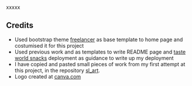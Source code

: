 <!--![responsive app](static/images/multiple-devices.jpeg)

<h1 align="center">SetGoals</h1>

[View the live project here.](http://set-goals-vl.herokuapp.com)

This is the website built to meet the requirements for milestone 3 of fullstack developer diploma at Code Institute. It is designed to be responsive and accessible on a range of devices, making it easy to navigate for users and visiting users.

I aim to develop and test a platform where the user can plan life goals. Users will be looking to take control of their lives and would have listened talkers or have read books that had encouraged planning and goal setting. Ideas such as “He who fails to plan is planning to fail.” by Winston Churchill or “We become what we think about most of the time” by Earl Nightingale support the need to set goals.  
This platform will enable users to create their goals, store them, edit or delete them from the my goals page. As a future feature, the app would include a forum where different users could post their achievements or discuss hurdles, or points of view to increase users interaction with the app. Another feature that had not been included would be the upload of images into the goal card as create an image board with the collection of images. For this feature I would need to use technology that I have not learned yet, as MongoDB BSON documents are capped at 16 MB.

## User Experience (UX)

- ### User stories

  - #### First Time Visitor Goals

    1. As a First Time Visitor, I want to easily understand the main purpose of the site and learn more about setting goals.
    2. As a First Time Visitor, I want to be able to easily navigate throughout the site to find content.
    3. As a First Time Visitor, I want to be able to easily register on website as user and set first goals.

  - #### Returning Visitor Goals

    1. As a Returning Visitor, I want to easily refer back to the main steps of setting smart goals.
    2. As a Returning Visitor, I want to easily log in to my goals page.
    3. As a Returning Visitor, I want to be able to create, update and delete my goals.

  - #### Frequent User Goals
    1. As a Frequent User, I want to explore content in image boards online related to my goals. As images are a powerful tool to help focus in goals.
    2. As a Frequent User, I want to easily access my current goals and costumize them.

- ### Design
  - #### Colour Scheme
    - The two main colours used on the website are inspired by this [photo](https://www.behance.net/gallery/45528461/Selectologie) using [ adobe color ](color.adobe.com) software.  
      ![alt text](static/images/colours.jpeg "generated colour scheme")
  - #### Typograpy
    - The Gruppo font is the font used for the Logo with Sans Serif as the fallback font in case for any reason the font isn't being imported into the site correctly. Gruppo Font is a display typeface that comes with clean and clear texture.
    - The Noto Sans font in the main font used throughou this project, with Sans Serif as the fallback font.
  - #### Imagery
    - The background hero image is chosen as a path and is divided in two. It is designed to be striking and give the user the ilusion of discovering a path.  
      The svg image used in the middle div in home pageuses the same colour as navbar and footer and is supposed to suggest planning ideas. The same svg is used in my goals card while upload image is not available.

* ### Wireframes

  - [Register page in desktop and tablet view](static/images/wireframes/register_dt.png "wireframe for register page in desktop and tablet view");

  - [Register page in mobile view](static/images/wireframes/register_mobile.png "wireframe for register page in mobile view");

  - [Login page in desktop and tablet view](static/images/wireframes/login_dt.png "wireframe for login page in desktop and tablet view");

  - [Login page in mobile view](static/images/wireframes/login_mobile.png "wireframe for login page in mobile view");

  - [Home page in desktop and tablet view](static/images/wireframes/home_dt.png "wireframe for Home page in desktop and tablet view");

  - [Home page in mobile view](static/images/wireframes/home_mobile.png "wireframe for Home page in mobile view");

  - [New Goal page in desktop and tablet view](static/images/wireframes/newGoal_dt.png "wireframe for My progress page in desktop and tablet view");

  - [New Goal page in mobile view](static/images/wireframes/newGoal_mobile.png "wireframe for New Goal page in mobile view");

  - [Goal page in desktop and tablet view](static/images/wireframes/goalPage_dt.png "wireframe for Goal page in desktop and tablet view")

  - [Goal page in mobile view](static/images/wireframes/goalPage_mobile.png "wireframe for New Goal page in mobile view");

Wireframes had been an excellent starting point to this project however, after having login and my goals page in place I have realised that the project would benefit from having a home page and a SMART page, where a visiting user could fill inspired in using the app.

## Features

- Responsive on multiple device sizes

- Interactive elements
    - Materialize Navigation bar with sidenav for mobile view and small tablets
    - Materialize Footer with links for homepage and social media
    - Materialize parallax feature to add beauty to the app and allude to "seeing the road ahead" - in home page
    - Logo in navbar redirects to home page
    - Links in navbar redirect user to the corresponding pages
    - Materialize pulse button in home page to call attention to the word SMART - once clicked it will redirect to the SMART? page
    - Materialize collapsible cards in SMART page - to add more information
    - Materialize forms with dropdown menu
    - Materialize waves effect when ckicking on a button

- Register and Login
    - Register page with Materialize input form for username, email, password and submit button
    - Login page with Materialize input form for username, password and submit button

- Create, update and delete data
    - Goal cards in My goals page have a edit and delete icons that will enable existing Goals to be deleted and updated
    - New Goal page has a form that allows the user to create a new goal by storing the new date when the form is filled

## Technologies Used

### Languages Used

- [HTML5](https://en.wikipedia.org/wiki/HTML5)
- [CSS3](https://en.wikipedia.org/wiki/Cascading_Style_Sheets)
- [Javascript](https://en.wikipedia.org/wiki/JavaScript)
- [Python3](<https://en.wikipedia.org/wiki/Python_(programming_language)>)

### Frameworks, Libraries & Programs Used

1. [Materialize 1.0.0:](https://materializecss.com)
   - Materialize was used to assist with the responsiveness and styling of the website.
2. [Google Fonts:](https://fonts.google.com/)
   - Google fonts were used to import Gruppo and Noto Sans fonts into the style.css file which is used on all pages throughout the project.
3. [Font Awesome:](https://fontawesome.com/)
   - Font Awesome was used throughout the website to add icons for UX purposes.
4. [jQuery:](https://jquery.com/)
   - jQuery came with Materialize to make the navbar toggle, the collapsible bars, dropdown menu, the parallax effect in home page, the tooltip effect in edit and delete Icons, the card hide/show content, but it was also used for the alert box with function in JavaScript.
5. [Git](https://git-scm.com/)
   - Git was used for version control by utilizing the Gitpod terminal to commit to Git and Push to GitHub.
6. [GitHub:](https://github.com/)
   - GitHub is used to store the projects code after being pushed from Git.
7. [Photoshop:](https://www.adobe.com/ie/products/photoshop.html)
   - Photoshop was used to resize images for the website.
8. [Balsamiq:](https://balsamiq.com/)
   - Balsamiq was used to create the [wireframes](https://github.com/) during the design process.
9. [Adobe Color:](https://color.adobe.com/create/color-wheel)
   - Adobe Color was used to generate the color scheme.
10. [Flask:](https://pypi.org/project/Flask/)
    - Flask was used in the html templates including a base template.
11. [Jinja2:](<https://en.wikipedia.org/wiki/Jinja_(template_engine)>)
    - Jinja is part of the Flask library. Flask templates for this project used Jinja.
12. [Werkzeug:](https://pypi.org/project/Werkzeug/)
    - Werkzeug is part of the Flask library and was used throughout this project to encrypt data.
13. [PyMongo:](https://pypi.org/project/pymongo/)
    - The pymongo package is a native Python driver for MongoDB. crucial in the communication of python with MongoDB, both used in this project.
14. [MongoDb:](https://www.mongodb.com/)
    - MongoDB is a document database and is used to store the data input from the forms in new goals page. The data stored is created, updated and deleted in mongoDb through the app.  
15. [Heroku:](https://www.heroku.com/)
    - Heroku is a cloud platform as a service (PaaS) and supports python language. Heroku was used to deploy this project, is where the app is hosted.
16. [Responsivedesign.is:](http://ami.responsivedesign.is/)
    - Website used to create responsive image used in readme page (however mobile view is not true to app display in a mobile, as hero section is visible in the actual app)
17. [Undraw:](https://undraw.co/)
    - To obtain SVG illustrations with colour scheme of the project, used in Home, SMART and My Goals pages.

##  Testing

Please refer to [testing.md](testing.md) file to find the report on the testing carried out in this project.

---

##  Deployment

SL arts was developed using Gitpod and GitHub to host the repository.

### Local Deployment
For local deployment, you need to have an IDE such as Gitpod and you need to install the following in your IDE:
- An IDE - for this project was used GitPod
- to create the database was used MongoDB Atlas
- Git, Python3, PIP3
  
#### Directions

##### Cloning repository using command line

1. You can save a copy of this repository:
On GitHub, navigate to the main page of the repository. Above the list of files, click  Code then "Download Zip" button, and after extract the Zip file to your folder.

2. Open Terminal.

3. Change the current working directory to the location where you want the cloned directory.

4. Type git clone, and then paste the URL you copied earlier.

    $ git clone https://github.com/veraleitaodev/setGoals.git
    Press Enter to create your local clone.

5. Now create a Database that you intend to use for this cloned project with MongoDB. 

6. Create a new Database called "setGoals" in [MongoDB Atlas](https://www.mongodb.com/).   
7. In "setGoals" database create the three following collections:
    ##### categories
    ```
    _id: <ObjectId>
    category_name: <String>
    ```
    ##### goals
    ```
    _id: <ObjectId>
    goal_title:  <String>
    category_name: <String>
    goal_description: <String>
    due_date: <String>
    author: <String>
    ```
    ##### Users
    ```
    _id: <ObjectId>
    username: <String>
    password: <String>
    ```

8. Return to the Terminal and enter the following to install all required dependencies:
```
pip3 install -r requirements.txt
```
*Note: GitPod does not require `sudo`, so if you use another IDE, you will need to include `sudo` in the beginning of the command: `sudo pip3 install -r requirements.txt`.*

9. Set up environment variables:
    - Create __.env__ file in the root directory.
    - On the top of the file add `import os` to set the environment variables in the operating system.
    - Set the connection to your MongoDB database(MONGO_URI) and a SECRET_KEY with the following syntax:
    `os.environ["SECRET_KEY"] = "YourSecretKey"`   
    `os.environ["MONGO_URI"] = "YourMongoURI"`  
  
10. You will now be able to run the application using the following command `python3 run.py`. 

Find information about deploying a repository [here](https://docs.github.com/en/free-pro-team@latest/github/creating-cloning-and-archiving-repositories/cloning-a-repository)

##### Heroku Deployment

To deploy the project to [Heroku](https://heroku.com/) the following steps need to be completed:

1. Create or update __requirement.txt__ file using the following command in the terminal:  
`pip3 freeze > requirements.txt`

2. Create a __Procfile__ using the following command in the terminal:   
`echo web: python run.py > Procfile`
    (__remember__ to use capital P);  
    delete extra line at the bottom in Procfile as it might cause problems;

3. `git add`, `git commit` and `git push` these files to GitHub repository

4. Create a __new app__ in Heroku, assigning a unique name and set a region (for SetGoals i had set Europe)

5. Set up automatic deployment by adding environment variables to settings:
    -   click on the __settings__ and then click on __Reveal Config Vars__ and set the following vars:
        -   __IP__ : 0.0.0.0
        -   __PORT__ : 8080
        -   __MONGO_URI__ : `<link to MongoDB database>`
        -   __SECRET_KEY__ : `<secret key>`
        -   __DEBUG__: __FALSE__  

6. The app will be deployed and ready to run. Click "Open App" to view the app.   
  
 `heroku login`, after a successful log in `git push heroku master` - to push the app to Heroku, and finally click "Open App" in Heroku dashboard to view the app.

---

##  Credits
-   I had great help from my mentor Rohit Sharma.
-   I have written the code for the project with inspiration in the materials learnt at code institute and the use of libraries such as Materialize, as mentioned in this document.
-   Cloning information sourced from [here](https://docs.github.com/en/free-pro-team@latest/github/creating-cloning-and-archiving-repositories/cloning-a-repository);
-   Information in smart.html obtained from [here](https://www.ucop.edu/local-human-resources/_files/performance-appraisal/How%20to%20write%20SMART%20Goals%20v2.pdf);
-   Code obtained from [stackoverflow](https://stackoverflow.com/questions/553402/how-to-fadeout-remove-a-div-in-jquery) to fade out and hide flash message.-->
xxxxx
<!--# Deployment

## Setting up the database and Heroku app

- Go heroku.com, create an account or log in. <i>I already have an account so I just had to log in and validate my account as I had arrived to a maximum of 5 app created.</i> 
- Click on new and then on new app. Give your app a name, it has to be unique. <i>I called my app sandra-lopes-art.</i> Then choose the region closest to you and lastly click on create app button.

- Go to the resources tab, go to the add-ons and search for Heroku Postgres. Use the free plan and click on the submit order form button.

- On your code editor install dj_database_url and psycopg2-binary with the commands
            <i> pip3 install dj_database_url

            pip3 install psycopg2-binary </i>

 for the use of heroku Postgres.

- After that freeze the requirements, <i>pip3 freeze > requirements.txt</i>.

- Go to settings.py and import dj_database_url.  Go to the database settings section and  comment out the the default configuration and add a new database default with a call to dj_database_url.parse(). Go back to Heroku, go to the settings tab and reveal the config vars. Copy the database-url value and past this into the parentheses (). 
<i>DATABASE = {
	'default': dj_database_url.parse('here comes you database-url value')
}</i>

- Because you're using Postgres, you have to run all the migrations again, you can see this when you run python3 manage.py show migrations as the boxes are no longer checked. If you used JSON files to upload your categories an products you have to load them again. If you add them manually then you have again after your app is deployed to Heroku.

- Create a new superuser, <i>python3 manage.py createsuperuser,</i> and follow the steps. Your Heroku app and database are ready to go so remove the new database default and uncomment the original database default. You do this last step to make sure your database URL doesn't end up in version control and people can't use it for them selfs.

-  Then add, commit and push to Github.

## Deploying to Heroku

- In settings.py go back to the database section. You're going to going to set your database default in an if statement, if 'DATABASE_URL' in os.environ:. So that when our app is running on Heroku we connect to Postgres otherwise we connect to your local database. The first part of this if statement is going to be the default database for when connected to Heroku and it will be similar to the default database code you just removed but with your Heroku URL secured

        DATABASE = {
	        'default': dj_database_url.parse(os.environ.get('DATABASE_URL))
        }

Put the original database default in an else statement

else:

    DATABASES = {
        'default': {
            'ENGINE': 'django.db.backends.sqlite3',
            'NAME': BASE_DIR / 'db.sqlite3',
        }
    }

- To be able to deploy to Heroku you need a couple of other things:
 	- Install gunicor, <i>that will act as a web server,</i> and freeze this in the requirments.txt

	- Create a Procfile, it needs the capital P. To tell Heroku to create a web dyno, <i>which will run gunicorn and serve our Django app</i>. You open a new file and add this to the file. web: gunicorn taste_world_snacks.wsgi:application

- Login to Heroku in the console. To log in, you can use the command Heroku login or Heroku login -i and follow the steps. Then temporarily disable collective static by using the command Heroku config: set DISABLE_COLLECTSTATIC=1 --app taste-world-snacks, <i>so that Heroku won't try to collect static files when we deploy</i>.

- You need to add taste-world-snacks to allowed hosts in settings.py and add the localhost as well, <i>so that you can still work on it. I tidied up secured later so I could test automatic deployment.</i> Then add, commit and push to Github.

- To deploy to Heroku using the commands:
	- heroku git:remove -a taste-world-snacks
	- git push heroku master

- To set up automatic deployment go to the deploy tab on Heroku and click on connect to Github. Search for the correct repository and then click connect, after that go to the Enable Automatic Deploys button and click it.

- Then to add secure, look up a secret key generator and generate a secret key. Copy that and go to the settings tab in Heroku, reveal config vars to make a new key with the name SECRET_KEY and past in your generated secret key in the value field and add it. After that go settings.py to replays the SECRET_KEY value with a call to get it from the environment with an empty string as default, <i>SECRET_KEY = os.environ.get('SECRET_KEY', '').</i>

- Set DEBUG to be true only if there is a variable called development, <i>DEBUG = 'DEVELOPMENT' in os.environ.</i> Lastly add, commit and push to Github. If you go to the activity tab on Heroku, you can see there is a build-in progress and that your automatic deployment is working.

## Store static files and images on AWS

### Setup bucket

- Go to aws.amazon.com there create an account and follow the steps or log in. <i>I already have an account from a previous project so I only had to log in.</i>

- Once logged in search for S3 and open it and create a new bucket and give it a name. to keep it simple I gave it my Heroku app name, taste-world-snacks. Then select the region that is close to you, uncheck block all public access and acknowledge that the bucket will be public. <i><u>It needs to be public to allow public access to our static files.</i></u> Then click create bucket

- The new bucket needs a few basic settings. 
	- To do that select your bucket, go to properties tab, look for static website hosting and click edit and click on enable and host a static website. <i>I used index.html and error.html as index 	and error documents. As this is for educational use so I can go with defaults.</i> 

	- Then go to the permission tab, from there the cors configuration tab and click edit. <i>I pasted 	in the Cors configuration provided by school.</i> <u><i>This is to setup the required access between our Heroku app and this S3 bucket. </i></u>

	- Then under the policy tab in the permission tab select policy generator to create a security policy for the bucket. The policy type is S3 bucket policy, effects will be allow, principal will be *,  action will be get object and the ARN you can find on top of the bucket policy tab. Click add statement, then generate policy. Copy this policy into the bucket policy editor and add a 	/*  on to the end of the resource key to allow all access to all resources in the bucket and finally click save. Leave the policy generate window open for when you will create a user.

	- As the last step go to the access control list tab and select public access to everyone, select list and understand the effects and save.

### Setup user to access bucket

- Go back to the server menu and open I am. Click on groups, create a new group and give it a name. <i>To keep it simple I gave it the name manage-taste-world-snacks.</i> Then click on create group.

- To make a policy to use to access our bucket click on policies and then create policy. Go to the JSON tab, click on import managed policy, search for S3, choose AmazonS3FullAccess and import. As I only want full access to the bucket and everything in it, you will go to the policy generate page that you left open and copy the ARN behind resource. You can paste this in the list behind resource and in a second line past it in again but with /* behind it. Click review policy, give it a name and description and click create policy. <i>I name mine taste-world-snacks and as description, I added to access S3 bucket for taste world snacks static files.</i>

- You will attach the policy to the group you just created. To do so go to groups, click on the group that was just made, click attach policy, search for the policy with the name that you just made, select it and click attach policy.

- Then finally you will create a user to put in the group. Click on users page, click add user and give it a name. <i>I called it taste-world-snacks-staticfiles-user.</i> select programmatic access as access type, click next, select your group, click through till the end and then click create user. Download the CSV file with the user access key and secret key and click close. <u><i>It is very important to download and save this file as it cannot be downloaded or accessed again.</i></u>

## Connect S3 bucket to Django

- In the code editor install bato 3, django-storages and freeze them. Add storages  in settings.py under installed apps. 
	<i>-pip3 install bato 3, pip3 install django-storages, pip3 freeze > requirements.txt</i>

- You need to add the next settings under the media root section of settings.py to tell it with which bucket to communicate with. Add an if statement to check if there is an environment variable called use aws and give it these variables with the corresponding values:

        if 'USE_AWS' in os.environ:
	        AWS_STORAGE_BUCKET_NAME,
	        AWS_S3_REGION_NAME,
   	        AWS_ACCESS_KEY_ID = os.environ.get('AWS_ACCESS_KEY_ID'),
            AWS_SECRET_ACCESS_KEY = os.environ.get('AWS_SECRET_ACCESS_KEY'),
	        AWS_S3_CUSTOM_DOMAIN = f'{AWS_STORAGE_BUCKET_NAME}.s3.amazonaws.com'

- Then go to Heroku settings tap and reveal config vars to add:
	- AWS_ACCESS_KEY_ID
	- AWS_SECRET_ACCESS_KEY
	- USE_AWS with value True
- You can find the credentials in the CSV file you downloaded from AWS and remove the DISABLE COLLECTSTATIC variable.

- In your code editor create a file named custom_storages.py to tell Django where to store static files and uploaded product images when you run collect static files. In this file you import settings from django.config and import S3Boto3Storage from storages.backends.s3boto3. Add a class to tell Django where to store static files and another for where to store media files.

	    from django.conf import settings
	    from storages.backends.s3boto3 import S3Boto3Storage


	    class StaticStorage(S3Boto3Storage):
   		    location = settings.STATICFILES_LOCATION


	    class MediaStorage(S3Boto3Storage):
    		    location = settings.MEDIAFILES_LOCATION

- Then go back to settings.py to tell it that for static file storage you want to use the StaticStorage class, for media files you want MediaStorage and what location it should save them.

        STATICFILES_STORAGE = 'custom_storages.StaticStorage'
   	    STATICFILES_LOCATION = 'static'
        DEFAULT_FILE_STORAGE = 'custom_storages.MediaStorage'
        MEDIAFILES_LOCATION = 'media'

 
- You also need to override and explicitly set the URLs for static and media files using your custom domain and new locations.

	    STATIC_URL = f'https://{AWS_S3_CUSTOM_DOMAIN}/{STATICFILES_LOCATION}/'
        MEDIA_URL = f'https://{AWS_S3_CUSTOM_DOMAIN}/{MEDIAFILES_LOCATION}/'

## Adding other files to S3 bucket

- You can add an extra setting to the use aws if statement in settings.py, that will tell the browser that it is okay to cache static files for a long time.

	    AWS_S3_OBJECT_PARAMETERS = {
       		 'Expires': 'Thu, 31 Dec 2099 20:00:00 GMT',
       		 'CacheControl': 'max-age=94608000',
    	}

- To add media files to your S3 bucket, you need to go back to awsamazon.com, open S3, open your bucket,   click on create folder and give it a name. I called mine media. Open this folder, click upload then click on add files, then select all the images you want to select and click upload.
<i>If you have your images on Github than download them first from there and make sure that you add your images in with the same path as in your local database, example images/image.jpg.</i>

# Forking the GitHub Repository

By forking the GitHub Repository we make a copy of the original repository on our GitHub account to view and/or make changes without affecting the original repository by using the following steps...

1. Log in to GitHub and locate the [GitHub Repository](https://github.com/)
2. At the top of the Repository (not top of page) just above the "Settings" button on the menu, locate the "Fork" button.
3. You should now have a copy of the original repository in your GitHub account.

# Making a local clone

1. Navigate to https://github.com/ceciliabinck/(taste-world-snacks).
2. Click the green 'Clone or Download' button.
3. Copy the URL in the dropdown box.
4. Using your favourite IDE open up your preferred terminal.
5. Navigate to your desired file location.
6. Copy the following code and input it into your terminal to clone Cook with me.
7. git clone https://github.com/ceciliabinck/(taste-world-snacks).git

```
$ git clone https://github.com/YOUR-USERNAME/YOUR-REPOSITORY
```

7. Press Enter. Your local clone will be created.

```
$ git clone https://github.com/YOUR-USERNAME/YOUR-REPOSITORY
> Cloning into `CI-Clone`...
> remote: Counting objects: 10, done.
> remote: Compressing objects: 100% (8/8), done.
> remove: Total 10 (delta 1), reused 10 (delta 1)
> Unpacking objects: 100% (10/10), done.
```-->
##  Credits
-   Used bootstrap theme [freelancer](https://startbootstrap.com/previews/freelancer) as base template to home page and costumised it for this project
-   Used previous work and as templates to write README page and [taste world snacks](https://github.com/ceciliabinck/taste-world-snacks.git) deployment as guidance to write up my deployment
-   I have copied and pasted small pieces of work from my first attempt at this project, in the repository [sl_art](https://github.com/veraleitaodev/sl_art/).
-  Logo created at [canva.com](https://www.canva.com/)
